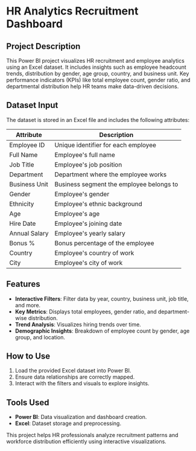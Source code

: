 # HR Analytics Recruitment Dashboard

## Project Description
This Power BI project visualizes HR recruitment and employee analytics using an Excel dataset. It includes insights such as employee headcount trends, distribution by gender, age group, country, and business unit. Key performance indicators (KPIs) like total employee count, gender ratio, and departmental distribution help HR teams make data-driven decisions.

## Dataset Input
The dataset is stored in an Excel file and includes the following attributes:

| Attribute         | Description                                   |
|------------------|-----------------------------------------------|
| Employee ID      | Unique identifier for each employee          |
| Full Name       | Employee's full name                         |
| Job Title       | Employee's job position                      |
| Department      | Department where the employee works          |
| Business Unit   | Business segment the employee belongs to     |
| Gender         | Employee's gender                            |
| Ethnicity       | Employee's ethnic background                |
| Age            | Employee's age                               |
| Hire Date      | Employee's joining date                      |
| Annual Salary  | Employee's yearly salary                     |
| Bonus %        | Bonus percentage of the employee             |
| Country        | Employee's country of work                   |
| City          | Employee's city of work                      |

## Features
- **Interactive Filters**: Filter data by year, country, business unit, job title, and more.
- **Key Metrics**: Displays total employees, gender ratio, and department-wise distribution.
- **Trend Analysis**: Visualizes hiring trends over time.
- **Demographic Insights**: Breakdown of employee count by gender, age group, and location.

## How to Use
1. Load the provided Excel dataset into Power BI.
2. Ensure data relationships are correctly mapped.
3. Interact with the filters and visuals to explore insights.

## Tools Used
- **Power BI**: Data visualization and dashboard creation.
- **Excel**: Dataset storage and preprocessing.

This project helps HR professionals analyze recruitment patterns and workforce distribution efficiently using interactive visualizations.
